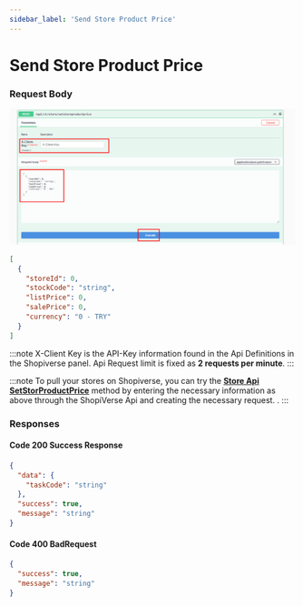 ```yaml
---
sidebar_label: 'Send Store Product Price'
---
```


# Send Store Product Price

### Request Body

![SetstorePriceRequest](../store/img/SetStoresPrice.png)

```json
[
  {
    "storeId": 0,
    "stockCode": "string",
    "listPrice": 0,
    "salePrice": 0,
    "currency": "0 - TRY"
  }
]
```
:::note
X-Client Key is the API-Key information found in the Api Definitions in the Shopiverse panel. Api Request limit is fixed as **2 requests per minute**.
:::

:::note
To pull your stores on Shopiverse, you can try the **[Store Api SetStorProductPrice](https://api.shopiverse.com/swagger/index.html "Store Api SetStoreProductPrice")** method by entering the necessary information as above through the ShopiVerse Api and creating the necessary request. .
:::

### Responses

#### Code 200 Success Response
```json
{
  "data": {
    "taskCode": "string"
  },
  "success": true,
  "message": "string"
}
```

#### Code 400 BadRequest
```json
{
  "success": true,
  "message": "string"
}
```
